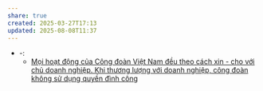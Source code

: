 ```yaml
---
share: true
created: 2025-03-27T17:13
updated: 2025-08-08T11:37
---
```

- \-: 
    - [Mọi hoạt động của Công đoàn Việt Nam đều theo cách xin - cho với chủ doanh nghiệp. Khi thương lượng với doanh nghiệp, công đoàn không sử dụng quyền đình công](../../%F0%9F%93%9CT%C3%A0i%20nguy%C3%AAn/V%C3%AC%20ng%C6%B0%E1%BB%9Di%20y%E1%BA%BFu%20th%E1%BA%BF/V%C3%AC%20ng%C6%B0%E1%BB%9Di%20lao%20%C4%91%E1%BB%99ng/M%E1%BB%8Di%20ho%E1%BA%A1t%20%C4%91%E1%BB%99ng%20c%E1%BB%A7a%20C%C3%B4ng%20%C4%91o%C3%A0n%20Vi%E1%BB%87t%20Nam%20%C4%91%E1%BB%81u%20theo%20c%C3%A1ch%20xin%20-%20cho%20v%E1%BB%9Bi%20ch%E1%BB%A7%20doanh%20nghi%E1%BB%87p.%20Khi%20th%C6%B0%C6%A1ng%20l%C6%B0%E1%BB%A3ng%20v%E1%BB%9Bi%20doanh%20nghi%E1%BB%87p,%20c%C3%B4ng%20%C4%91o%C3%A0n%20kh%C3%B4ng%20s%E1%BB%AD%20d%E1%BB%A5ng%20quy%E1%BB%81n%20%C4%91%C3%ACnh%20c%C3%B4ng.md)


